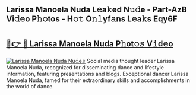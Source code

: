 ## Larissa Manoela Nuda L𝚎a𝚔ed N𝚞𝚍e - Part-AzB Vi𝚍𝚎o P𝚑𝚘tos - H𝚘𝚝 O𝚗𝚕yf𝚊ns L𝚎a𝚔s Eqy6F

# <h2><a href="http://kfajmu.oniu.top/?m=Larissa+Manoela+Nuda">🔗👉 🔴 Larissa Manoela Nuda P𝚑ot𝚘𝚜 V𝚒d𝚎o</a></h2>

[![Larissa Manoela Nuda Nu𝚍e𝚜](https://i.imgur.com/0qMVB7G.gif)](http://kfajmu.oniu.top/?m=Larissa+Manoela+Nuda)
Social media thought leader Larissa Manoela Nuda, recognized for disseminating dance and lifestyle information, featuring presentations and blogs. Exceptional dancer Larissa Manoela Nuda, famed for their extraordinary skills and accomplishments in the world of dance.  
